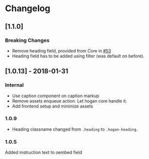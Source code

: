 # Changelog

## [1.1.0]
### Breaking Changes
- Remove heading field, provided from Core in [#53](https://github.com/DekodeInteraktiv/hogan-core/pull/53)
- Heading field has to be added using filter (was default on before).

## [1.0.13] - 2018-01-31
### Internal
* Use caption component on caption markup
* Remove assets enqueue action. Let hogan core handle it.
* Add frontend setup and minimize assets

### 1.0.9
- Heading classname changed from `.heading` to `.hogan-heading`.

### 1.0.5
Added instruction text to oembed field